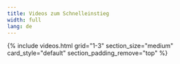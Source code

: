 ```yaml
---
title: Videos zum Schnelleinstieg
width: full
lang: de
---
```


{% include videos.html 
  grid="1-3" 
  section_size="medium" 
  card_style="default"
  section_padding_remove="top"
%}

